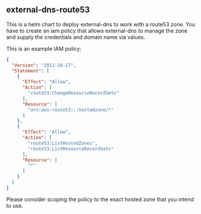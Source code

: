 ## external-dns-route53

This is a helm chart to deploy external-dns to work with a route53 zone.
You have to create an iam policy that allows external-dns to manage the zone and supply the credentials and domain name via values.

This is an example IAM policy:

```json
{
  "Version": "2012-10-17",
  "Statement": [
    {
      "Effect": "Allow",
      "Action": [
        "route53:ChangeResourceRecordSets"
      ],
      "Resource": [
        "arn:aws:route53:::hostedzone/*"
      ]
    },
    {
      "Effect": "Allow",
      "Action": [
        "route53:ListHostedZones",
        "route53:ListResourceRecordSets"
      ],
      "Resource": [
        "*"
      ]
    }
  ]
}
```

Please consider scoping the policy to the exact hosted zone that you intend to use.